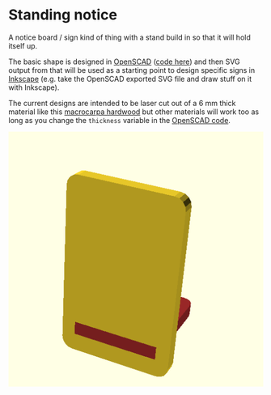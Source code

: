Standing notice
===============

A notice board / sign kind of thing with a stand build in so that it will hold itself up.

The basic shape is designed in [OpenSCAD](https://www.openscad.org/) ([code here](./Basic%20shape/StandingNotice.scad)) and then SVG output from that will be used as a starting point to design specific signs in [Inkscape](https://inkscape.org/) (e.g. take the OpenSCAD exported SVG file and draw stuff on it with Inkscape).

The current designs are intended to be laser cut out of a 6 mm thick material like this [macrocarpa hardwood](https://www.ponoko.com/materials/macrocarpa-hardwood) but other materials will work too as long as you change the `thickness` variable in the [OpenSCAD code](./Basic%20shape/StandingNotice.scad).

![](./Basic%20shape/exports-3d/standing-notice-default-3d.png)
